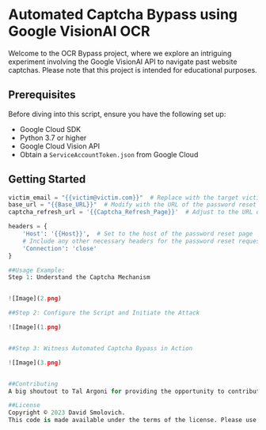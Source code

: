 # Automated Captcha Bypass using Google VisionAI OCR

Welcome to the OCR Bypass project, where we explore an intriguing experiment involving the Google VisionAI API to navigate past website captchas. Please note that this project is intended for educational purposes.

## Prerequisites

Before diving into this script, ensure you have the following set up:
- Google Cloud SDK
- Python 3.7 or higher
- Google Cloud Vision API
- Obtain a `ServiceAccountToken.json` from Google Cloud

## Getting Started

```python
victim_email = "{{victim@victim.com}}"  # Replace with the target victim's email address
base_url = "{{Base_URL}}"  # Modify with the URL of the password reset page
captcha_refresh_url = '{{Captcha_Refresh_Page}}'  # Adjust to the URL of the captcha refresh page

headers = {
    'Host': '{{Host}}',  # Set to the host of the password reset page
    # Include any other necessary headers for the password reset request
    'Connection': 'close'
}

##Usage Example:
Step 1: Understand the Captcha Mechanism


![Image](2.png)

##Step 2: Configure the Script and Initiate the Attack

![Image](1.png)


##Step 3: Witness Automated Captcha Bypass in Action

![Image](3.png)


##Contributing
A big shoutout to Tal Argoni for providing the opportunity to contribute to this project.

##License
Copyright © 2023 David Smolovich.
This code is made available under the terms of the license. Please use it exclusively for educational purposes. We encourage learning and responsible use of technology.

